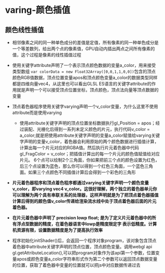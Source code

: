 # varing-颜色插值

## 颜色线性插值

* 相邻像素之间的同一种单色成分的差值是定值，所有像素的同一种单色成分是一个等差数列，给出两个点的像素值，GPU自动内插出两点之间所有像素的值，这个过程是像素的线性插值过程

* 使用关键字attribute声明了一个表示顶点颜色数据的变量a_color，用来接受类型数组 ```var colorData = new Float32Array([0,0,1,1,0,0])```包含的顶点颜色RGB值数据，顶点位置变量apos和顶点颜色变量a_color的数据类型同样都是四维向量vec4，从这里也可以看出GLSL ES语言的关键字attribute的作用就是声明一个可以接受顶点位置坐标，顶点颜色，顶点法向量等顶点数据的变量


* 顶点着色器程序使用关键字varying声明一个v_color变量，为什么这里不使用attribute而是使用varying
    - 使用attribute关键字声明的顶点位置坐标数据执行gl_Position = apos；经过装配、光栅化后得到一系列未定义颜色的片元，执行代码v_color = a_color;就是把使用attribute关键字声明的变量a_color赋值给varying关键字声明的变量v_color，着色器会利用原始的两个颜色数据进行插值计算，计算出每一个片元对应的RGBA值。然后执行片元着色器中代码gl_FragColor = v_color；把插值计算出的每一个片元的颜色值赋值给对应片元。 6个点可以绘制2个三角面，你如果把前三个点的颜色设置为红色，后三个点设置为蓝色，那么你可以得到一个红色三角面，一个蓝色三角面。如果三个点颜色不同插值计算后会得到一个彩色的三角形

- **片元着色器程序和顶点着色程序都通过varying关键字声明一个颜色变量v_color，即varying vec4 v_color。这很好理解，两个独立的着色器单元你可以理解为两个具有串联关系的处理器，这样声明就是为了把顶点着色器插值计算后得到的颜色值v_color传递给渲染流水线中处于顶点着色器后面的片元着色器。**

- **在片元着色器中声明了 precision lowp float; 是为了定义片元着色器中的所有浮点型数据的精度，在着色器语言中lowp是精度限定字 表示低精度。计算机资源有限，设置数据精度是为了提高执行效率**

- 程序初始化initShader()后，会返回一个程序对象program，该对象包含顶点着色器中attribute关键字声明的顶点位置，顶点颜色变量。调用webgl api gl.getAttributeLocation(),可以把program对象作为该api第一个参数，位置变量apos或颜色变量a_color字符串形式作为第二个参数可以返回顶点数据变量的位置，获取了着色器中变量的位置就可以把js中对应数据传递过去